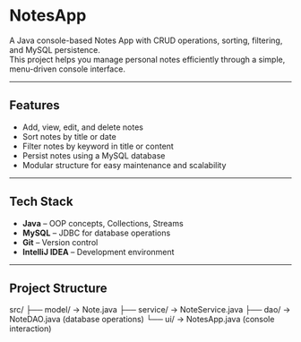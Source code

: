 # NotesApp

A Java console-based Notes App with CRUD operations, sorting, filtering, and MySQL persistence.  
This project helps you manage personal notes efficiently through a simple, menu-driven console interface.

---

## Features

- Add, view, edit, and delete notes
- Sort notes by title or date
- Filter notes by keyword in title or content
- Persist notes using a MySQL database
- Modular structure for easy maintenance and scalability

---

## Tech Stack

- **Java** – OOP concepts, Collections, Streams
- **MySQL** – JDBC for database operations
- **Git** – Version control
- **IntelliJ IDEA** – Development environment

---

## Project Structure

src/
├── model/ → Note.java
├── service/ → NoteService.java
├── dao/ → NoteDAO.java (database operations)
└── ui/ → NotesApp.java (console interaction)